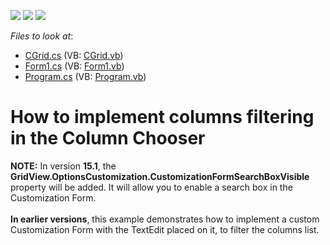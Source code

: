 <!-- default badges list -->
![](https://img.shields.io/endpoint?url=https://codecentral.devexpress.com/api/v1/VersionRange/128629540/11.2.5%2B)
[![](https://img.shields.io/badge/Open_in_DevExpress_Support_Center-FF7200?style=flat-square&logo=DevExpress&logoColor=white)](https://supportcenter.devexpress.com/ticket/details/E1787)
[![](https://img.shields.io/badge/📖_How_to_use_DevExpress_Examples-e9f6fc?style=flat-square)](https://docs.devexpress.com/GeneralInformation/403183)
<!-- default badges end -->
<!-- default file list -->
*Files to look at*:

* [CGrid.cs](./CS/WindowsApplication133/CGrid.cs) (VB: [CGrid.vb](./VB/WindowsApplication133/CGrid.vb))
* [Form1.cs](./CS/WindowsApplication133/Form1.cs) (VB: [Form1.vb](./VB/WindowsApplication133/Form1.vb))
* [Program.cs](./CS/WindowsApplication133/Program.cs) (VB: [Program.vb](./VB/WindowsApplication133/Program.vb))
<!-- default file list end -->
# How to implement columns filtering in the Column Chooser


<p><strong>NOTE:</strong> In version <strong>15.1</strong>, the <strong>GridView.OptionsCustomization.CustomizationFormSearchBoxVisible</strong> property will be added. It will allow you to enable a search box in the Customization Form.<br /><br /><strong>In earlier versions</strong>, this example demonstrates how to implement a custom Customization Form with the TextEdit placed on it, to filter the columns list.</p>

<br/>


